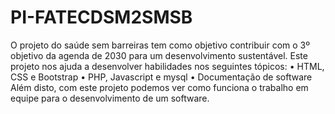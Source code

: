 # PI-FATECDSM2SMSB
O projeto do saúde sem barreiras tem como objetivo contribuir com o 3º objetivo da agenda de 2030 para um desenvolvimento sustentável.
Este projeto nos ajuda a desenvolver habilidades nos seguintes tópicos: 
• HTML, CSS e Bootstrap
• PHP, Javascript e mysql
• Documentação de software
Além disto, com este projeto podemos ver como funciona o trabalho em equipe para o desenvolvimento de um software.
